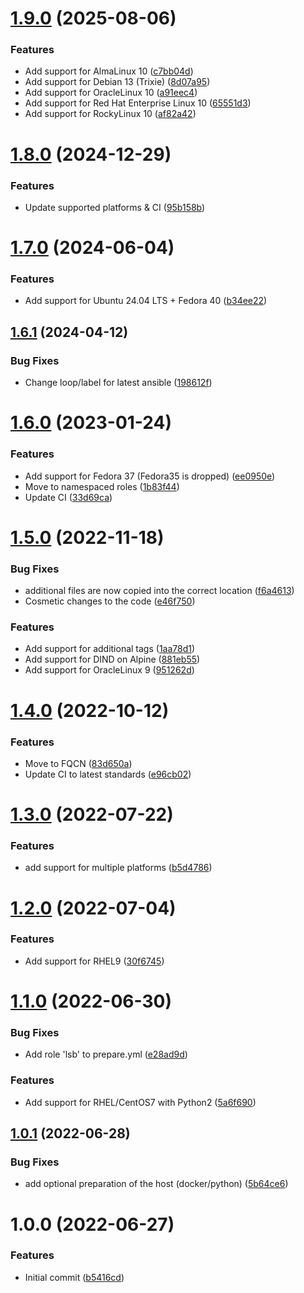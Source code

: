 # [1.9.0](https://github.com/de-it-krachten/ansible-role-docker_build/compare/v1.8.0...v1.9.0) (2025-08-06)


### Features

* Add support for AlmaLinux 10 ([c7bb04d](https://github.com/de-it-krachten/ansible-role-docker_build/commit/c7bb04d66acc3aa0b8e7e894c7cd3158211c1cad))
* Add support for Debian 13 (Trixie) ([8d07a95](https://github.com/de-it-krachten/ansible-role-docker_build/commit/8d07a95d3904792101587072fb05e0c1b5133a44))
* Add support for OracleLinux 10 ([a91eec4](https://github.com/de-it-krachten/ansible-role-docker_build/commit/a91eec4f44999e6290755ed0491c3fe5123e3d9e))
* Add support for Red Hat Enterprise Linux 10 ([65551d3](https://github.com/de-it-krachten/ansible-role-docker_build/commit/65551d364458504cc9cdfa971df5bae8441b3111))
* Add support for RockyLinux 10 ([af82a42](https://github.com/de-it-krachten/ansible-role-docker_build/commit/af82a42845b1e75e6dcd216daf02f1177b591c76))

# [1.8.0](https://github.com/de-it-krachten/ansible-role-docker_build/compare/v1.7.0...v1.8.0) (2024-12-29)


### Features

* Update supported platforms & CI ([95b158b](https://github.com/de-it-krachten/ansible-role-docker_build/commit/95b158bebb09401b19cccf08034b0f42cf048efb))

# [1.7.0](https://github.com/de-it-krachten/ansible-role-docker_build/compare/v1.6.1...v1.7.0) (2024-06-04)


### Features

* Add support for Ubuntu 24.04 LTS + Fedora 40 ([b34ee22](https://github.com/de-it-krachten/ansible-role-docker_build/commit/b34ee221f85234c926fd2668e965265fdc09b6d1))

## [1.6.1](https://github.com/de-it-krachten/ansible-role-docker_build/compare/v1.6.0...v1.6.1) (2024-04-12)


### Bug Fixes

* Change loop/label for latest ansible ([198612f](https://github.com/de-it-krachten/ansible-role-docker_build/commit/198612f9c7515067ec6daab281f99c8a31bf636f))

# [1.6.0](https://github.com/de-it-krachten/ansible-role-docker_build/compare/v1.5.0...v1.6.0) (2023-01-24)


### Features

* Add support for Fedora 37 (Fedora35 is dropped) ([ee0950e](https://github.com/de-it-krachten/ansible-role-docker_build/commit/ee0950e01fd3b7aecafa0ae5d457ece36e75aa57))
* Move to namespaced roles ([1b83f44](https://github.com/de-it-krachten/ansible-role-docker_build/commit/1b83f44254ca7ac2f742a4ae1cf551c782d10852))
* Update CI ([33d69ca](https://github.com/de-it-krachten/ansible-role-docker_build/commit/33d69caa9e33a55d58557f595d4f506ccd68f5fb))

# [1.5.0](https://github.com/de-it-krachten/ansible-role-docker_build/compare/v1.4.0...v1.5.0) (2022-11-18)


### Bug Fixes

* additional files are now copied into the correct location ([f6a4613](https://github.com/de-it-krachten/ansible-role-docker_build/commit/f6a4613ec44acdcb14f7bcbd7e24e4c2e8995cf2))
* Cosmetic changes to the code ([e46f750](https://github.com/de-it-krachten/ansible-role-docker_build/commit/e46f750bb8094bfaeb12d5f4a8cc76825a837fce))


### Features

* Add support for additional tags ([1aa78d1](https://github.com/de-it-krachten/ansible-role-docker_build/commit/1aa78d12fb889fe8bcf70300a10e7032f75ef5f8))
* Add support for DIND on Alpine ([881eb55](https://github.com/de-it-krachten/ansible-role-docker_build/commit/881eb55e531f8033d044cd1832bc27198ee4d7cc))
* Add support for OracleLinux 9 ([951262d](https://github.com/de-it-krachten/ansible-role-docker_build/commit/951262df2029363c0528d94b7edfe86da15aae29))

# [1.4.0](https://github.com/de-it-krachten/ansible-role-docker_build/compare/v1.3.0...v1.4.0) (2022-10-12)


### Features

* Move to FQCN ([83d650a](https://github.com/de-it-krachten/ansible-role-docker_build/commit/83d650a3e28fb88d168454316dfb11cb973658f3))
* Update CI to latest standards ([e96cb02](https://github.com/de-it-krachten/ansible-role-docker_build/commit/e96cb020f815af0e47bb438aa95417a6900b69c2))

# [1.3.0](https://github.com/de-it-krachten/ansible-role-docker_build/compare/v1.2.0...v1.3.0) (2022-07-22)


### Features

* add support for multiple platforms ([b5d4786](https://github.com/de-it-krachten/ansible-role-docker_build/commit/b5d478640d3eec498cfbcbfb849db7fc55aa9896))

# [1.2.0](https://github.com/de-it-krachten/ansible-role-docker_build/compare/v1.1.0...v1.2.0) (2022-07-04)


### Features

* Add support for RHEL9 ([30f6745](https://github.com/de-it-krachten/ansible-role-docker_build/commit/30f67453d43cd1b422af95ccf725b9e94106c9ce))

# [1.1.0](https://github.com/de-it-krachten/ansible-role-docker_build/compare/v1.0.1...v1.1.0) (2022-06-30)


### Bug Fixes

* Add role 'lsb' to prepare.yml ([e28ad9d](https://github.com/de-it-krachten/ansible-role-docker_build/commit/e28ad9ded1446ba6c36e8e46a28002de41edb0ad))


### Features

* Add support for RHEL/CentOS7 with Python2 ([5a6f690](https://github.com/de-it-krachten/ansible-role-docker_build/commit/5a6f6902be075e109c2fc1be058409a473f5fbec))

## [1.0.1](https://github.com/de-it-krachten/ansible-role-docker_build/compare/v1.0.0...v1.0.1) (2022-06-28)


### Bug Fixes

* add optional preparation of the host (docker/python) ([5b64ce6](https://github.com/de-it-krachten/ansible-role-docker_build/commit/5b64ce6abec3752cf583c3880eb6932770494b04))

# 1.0.0 (2022-06-27)


### Features

* Initial commit ([b5416cd](https://github.com/de-it-krachten/ansible-role-docker_build/commit/b5416cdb31084340542d2e76aaee77279dbb1aa7))
